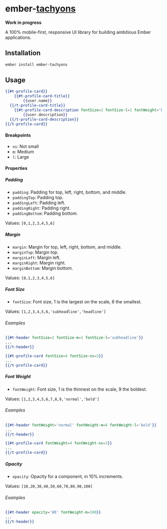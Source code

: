# ember-[tachyons](http://tachyons.io)

__Work in progress__

A 100% mobile-first, responsive UI library for building ambitious Ember applications.

## Installation

```sh
ember install ember-tachyons
```

## Usage

```hbs
{{#t-profile-card}}
	{{#t-profile-card-title}}
		{{user.name}}
  {{/t-profile-card-title}}
	{{#t-profile-card-description fontSize=2 fontSize-l=1 fontWeight='bold'}}
		{{user.description}}
  {{/t-profile-card-description}}
{{/t-profile-card}}
```

#### Breakpoints

- `ns`: Not small
- `m`: Medium
- `l`: Large

#### Properties

##### Padding

- `padding`: Padding for top, left, right, bottom, and middle.
- `paddingTop`: Padding top.
- `paddingLeft`: Padding left.
- `paddingRight`: Padding right.
- `paddingBottom`: Padding bottom.

Values: `[0,1,2,3,4,5,6]`

##### Margin

- `margin`: Margin for top, left, right, bottom, and middle.
- `marginTop`: Margin top.
- `marginLeft`: Margin left.
- `marginRight`: Margin right.
- `marginBottom`: Margin bottom.

Values: `[0,1,2,3,4,5,6]`

##### Font Size

- `fontSize`: Font size, 1 is the largest on the scale, 6 the smallest.

Values: `[1,2,3,4,5,6,'subheadline','headline']`

###### Examples

```hbs
{{#t-header fontSize=2 fontSize-m=1 fontSize-l='subheadline'}}
...
{{/t-header}}
```

```hbs
{{#t-profile-card fontSize=4 fontSize-ns=3}}
...
{{/t-profile-card}}
```

##### Font Weight

- `fontWeight`: Font size, 1 is the thinnest on the scale, 9 the boldest.

Values: `[1,2,3,4,5,6,7,8,9,'normal','bold']`

###### Examples

```hbs
{{#t-header fontWeight='normal' fontWeight-m=6 fontWeight-l='bold'}}
...
{{/t-header}}
```

```hbs
{{#t-profile-card fontWeight=4 fontWeight-ns=3}}
...
{{/t-profile-card}}
```

##### Opacity

- `opacity`: Opacity for a component, in 10% increments.

Values: `[10,20,30,40,50,60,70,80,90,100]`

###### Examples

```hbs
{{#t-header opacity='80' fontWeight-m=100}}
...
{{/t-header}}
```
